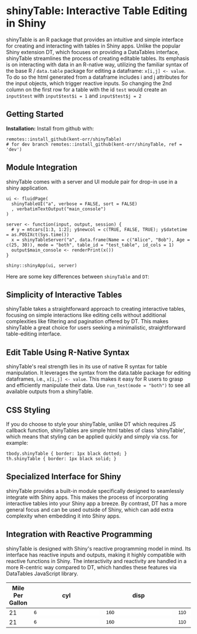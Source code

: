 # shinyTable: Interactive Table Editing in Shiny

shinyTable is an R package that provides an intuitive and simple interface for creating and interacting with tables in Shiny apps. Unlike the popular Shiny extension DT, which focuses on providing a DataTables interface, shinyTable streamlines the process of creating editable tables. Its emphasis is on interacting with data in an R-native way, utilizing the familiar syntax of the base R / `data.table` package for editing a dataframe: `x[i,j] <- value`. To do so the html generated from a dataframe includes i and j attributes for the input objects, which trigger reactive inputs. So changing the 2nd column on the first row for a table with the id `test` would create an `input$test` with `input$test$i = 1` and `input$test$j = 2`

## Getting Started

**Installation:** Install from github with:
```{r}
remotes::install_github(kent-orr/shinyTable)
# for dev branch remotes::install_github(kent-orr/shinyTable, ref = 'dev')
```

## Module Integration

shinyTable comes with a server and UI module pair for drop-in use in a shiny application.

```{r}
ui <- fluidPage(
  shinyTableUI("a", verbose = FALSE, sort = FALSE)
  , verbatimTextOutput("main_console")
)

server <- function(input, output, session) {
  # y = mtcars[1:3, 1:2]; y$newcol = c(TRUE, FALSE, TRUE); y$datetime = as.POSIXct(Sys.time())
  x = shinyTableServer("a", data.frame(Name = c("Alice", "Bob"), Age = c(25, 30)), mode = "both", table_id = "test_table", id_cols = 1)
  output$main_console <- renderPrint(x())
}

shiny::shinyApp(ui, server)
```


Here are some key differences between `shinyTable` and `DT`:

## Simplicity of Interactive Tables

shinyTable takes a straightforward approach to creating interactive tables, focusing on simple interactions like editing cells without additional complexities like filtering and pagination offered by DT. This makes shinyTable a great choice for users seeking a minimalistic, straightforward table-editing interface.

## Edit Table Using R-Native Syntax

shinyTable's real strength lies in its use of native R syntax for table manipulation. It leverages the syntax from the data.table package for editing dataframes, i.e., `x[i,j] <- value`. This makes it easy for R users to grasp and efficiently manipulate their data. Use `run_test(mode = "both")` to see all available outputs from a shinyTable.

## CSS Styling

If you do choose to style your shinyTable, unlike DT which requires JS callback function, shinyTables are simple html tables of class 'shinyTable', which means that styling can be applied quickly and simply via css. for example:

```{css}
tbody.shinyTable { border: 1px black dotted; }
th.shinyTable { border: 1px black solid; }
```

## Specialized Interface for Shiny

shinyTable provides a built-in module specifically designed to seamlessly integrate with Shiny apps. This makes the process of incorporating interactive tables into your Shiny app a breeze. By contrast, DT has a more general focus and can be used outside of Shiny, which can add extra complexity when embedding it into Shiny apps.

## Integration with Reactive Programming

shinyTable is designed with Shiny's reactive programming model in mind. Its interface has reactive inputs and outputs, making it highly compatible with reactive functions in Shiny. The interactivity and reactivity are handled in a more R-centric way compared to DT, which handles these features via DataTables JavaScript library.

<table id="mtcars[1:2, 1:4]" width="100%">
  <colgroup>
    <col j="1"/>
    <col j="2"/>
    <col j="3"/>
    <col j="4"/>
  </colgroup>
  <thead>
    <th i="0" j="1">Mile Per Gallon</th>
    <th i="0" j="2">cyl</th>
    <th i="0" j="3">disp</th>
    <th i="0" j="4">hp</th>
  </thead>
  <tbody class="shinyTable">
    <tr class="shinyTable" onclick="trSelect(this)" i="1">
      <td i="1" j="1" class="shinyTable">21</td>
      <td i="1" j="2" class="shinyTable">
        <input type="number" step="0.01" value="6" i="1" j="2" class="shinyTable-input" table="mtcars[1:2, 1:4]" size="4" style="transition: size 5s;position: relative;border:none;"/>
      </td>
      <td i="1" j="3" class="shinyTable">
        <input type="number" step="0.01" value="160" i="1" j="3" class="shinyTable-input" table="mtcars[1:2, 1:4]" size="6" style="transition: size 5s;position: relative;border:none;"/>
      </td>
      <td i="1" j="4" class="shinyTable">
        <input type="number" step="0.01" value="110" i="1" j="4" class="shinyTable-input" table="mtcars[1:2, 1:4]" size="6" style="transition: size 5s;position: relative;border:none;"/>
      </td>
    </tr>
    <tr class="shinyTable" onclick="trSelect(this)" i="2">
      <td i="2" j="1" class="shinyTable">21</td>
      <td i="2" j="2" class="shinyTable">
        <input type="number" step="0.01" value="6" i="2" j="2" class="shinyTable-input" table="mtcars[1:2, 1:4]" size="4" style="transition: size 5s;position: relative;border:none;"/>
      </td>
      <td i="2" j="3" class="shinyTable">
        <input type="number" step="0.01" value="160" i="2" j="3" class="shinyTable-input" table="mtcars[1:2, 1:4]" size="6" style="transition: size 5s;position: relative;border:none;"/>
      </td>
      <td i="2" j="4" class="shinyTable">
        <input type="number" step="0.01" value="110" i="2" j="4" class="shinyTable-input" table="mtcars[1:2, 1:4]" size="6" style="transition: size 5s;position: relative;border:none;"/>
      </td>
    </tr>
  </tbody>
</table>
